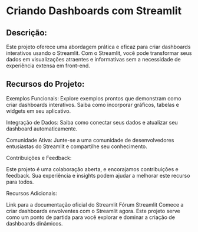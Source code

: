 <h1>Criando Dashboards com Streamlit</h1>

<h2>Descrição:</h2>

Este projeto oferece uma abordagem prática e eficaz para criar dashboards interativos usando o Streamlit. Com o Streamlit, você pode transformar seus dados em visualizações atraentes e informativas sem a necessidade de experiência extensa em front-end.

<h2>Recursos do Projeto:</h2>

Exemplos Funcionais: Explore exemplos prontos que demonstram como criar dashboards interativos. Saiba como incorporar gráficos, tabelas e widgets em seu aplicativo.

Integração de Dados: Saiba como conectar seus dados e atualizar seu dashboard automaticamente.

Comunidade Ativa: Junte-se a uma comunidade de desenvolvedores entusiastas do Streamlit e compartilhe seu conhecimento.

Contribuições e Feedback:

Este projeto é uma colaboração aberta, e encorajamos contribuições e feedback. Sua experiência e insights podem ajudar a melhorar este recurso para todos.

Recursos Adicionais:

Link para a documentação oficial do Streamlit
Fórum Streamlit
Comece a criar dashboards envolventes com o Streamlit agora. Este projeto serve como um ponto de partida para você explorar e dominar a criação de dashboards dinâmicos.
